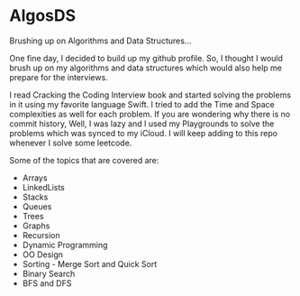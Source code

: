 # AlgosDS
Brushing up on Algorithms and Data Structures...

One fine day, I decided to build up my github profile. So, I thought I would brush up on my algorithms and data structures which would also help me prepare for the interviews.

I read Cracking the Coding Interview book and started solving the problems in it using my favorite language Swift. I tried to add the Time and Space complexities as well for each problem.
If you are wondering why there is no commit history, Well, I was lazy and I used my Playgrounds to solve the problems which was synced to my iCloud.
I will keep adding to this repo whenever I solve some leetcode.


Some of the topics that are covered are:

  - Arrays
  - LinkedLists
  - Stacks
  - Queues
  - Trees
  - Graphs
  - Recursion
  - Dynamic Programming 
  - OO Design
  - Sorting - Merge Sort and Quick Sort
  - Binary Search
  - BFS and DFS
